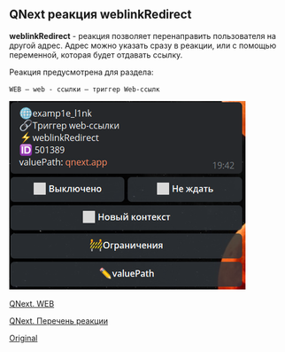 ## QNext реакция weblinkRedirect

**weblinkRedirect** - реакция позволяет перенаправить пользователя на другой адрес. Адрес можно указать сразу в реакции, или с помощью переменной, которая будет отдавать ссылку.

Реакция предусмотрена для раздела: 
```plain
WEB — web - ссылки — триггер Web-ссылк
```

![](./1.png)



[QNext. WEB](/docs-test/admin/web-about)

[QNext. Перечень реакции](/docs-test/reactions)


  
[Original](https://telegra.ph/QNext-admin-reaction-redirectUrl-11-25)

